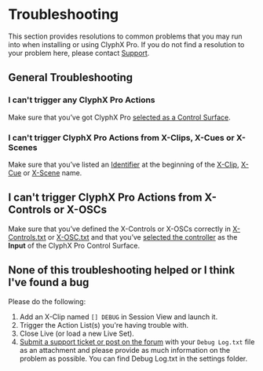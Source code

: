# Troubleshooting

This section provides resolutions to common problems that you may run into when installing or using ClyphX Pro. If you do not find a resolution to your problem here, please contact [Support](/support).

## General Troubleshooting

### I can't trigger any ClyphX Pro Actions

Make sure that you’ve got ClyphX Pro [selected as a Control Surface](/setup/#live-settings/).

### I can't trigger ClyphX Pro Actions from X-Clips, X-Cues or X-Scenes

Make sure that you’ve listed an [Identifier](/core-concepts#identifiers) at the beginning of the [X-Clip](/core-concepts#x-clips), [X-Cue](/core-concepts#x-cues) or [X-Scene](/core-concepts#x-scenes) name.

## I can't trigger ClyphX Pro Actions from X-Controls or X-OSCs

Make sure that you’ve defined the X-Controls or X-OSCs correctly in [X-Controls.txt](/core-concepts/#settings-foldersfiles) or [X-OSC.txt](/core-concepts/#settings-foldersfiles) and that you’ve [selected the controller](/setup/#live-settings/) as the **Input** of the ClyphX Pro Control Surface.

## None of this troubleshooting helped or I think I've found a bug

Please do the following:

1. Add an X-Clip named `[] DEBUG` in Session View and launch it.
2. Trigger the Action List(s) you're having trouble with.
3. Close Live (or load a new Live Set).
4. [Submit a support ticket or post on the forum](/support) with your `Debug Log.txt` file as an attachment and please provide as much information on the problem as possible. You can find Debug Log.txt in the settings folder.


